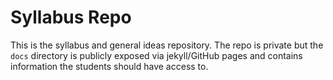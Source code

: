 # Syllabus Repo

This is the syllabus and general ideas repository. The repo is private but the `docs` directory is publicly exposed via jekyll/GitHub pages and contains information the students should have access to. 
